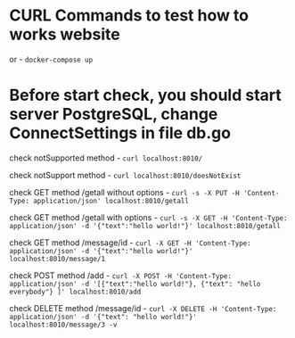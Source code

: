 # CURL Commands to test how to works website

or - `docker-compose up`

# Before start check, you should start server PostgreSQL, change ConnectSettings in file db.go

check notSupported method - `curl localhost:8010/`

check notSupport method  - `curl localhost:8010/doesNotExist`

check GET method /getall without options - `curl -s -X PUT -H 'Content-Type: application/json' localhost:8010/getall`

check GET method /getall with options - `curl -s -X GET -H 'Content-Type: application/json' -d '{"text":"hello world!"}' localhost:8010/getall`

check GET method /message/id - `curl -X GET -H 'Content-Type: application/json' -d '{"text":"hello world!"}' localhost:8010/message/1`

check POST method /add - `curl -X POST -H 'Content-Type: application/json' -d '[{"text":"hello world!"}, {"text": "hello everybody"} ]' localhost:8010/add`

check DELETE method /message/id - `curl -X DELETE -H 'Content-Type: application/json' -d '{"text": "hello world!"}' localhost:8010/message/3 -v`